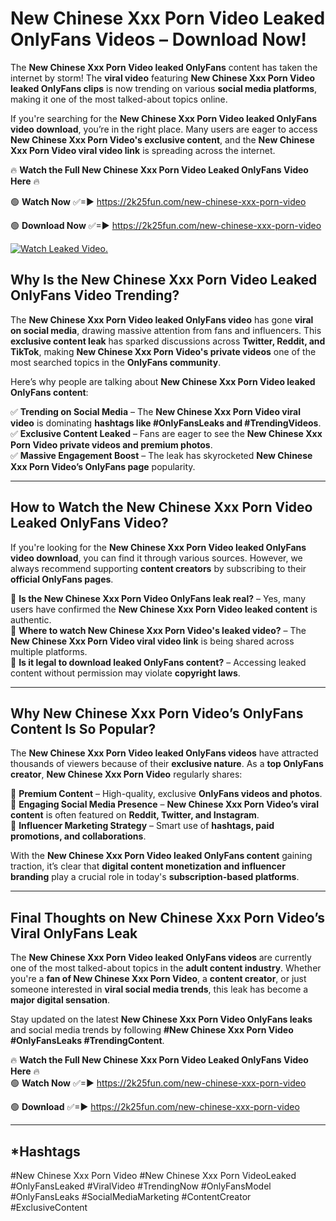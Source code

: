 # New Chinese Xxx Porn Video Leaked OnlyFans Videos – Download Now!

The **New Chinese Xxx Porn Video leaked OnlyFans** content has taken the internet by storm! The **viral video** featuring **New Chinese Xxx Porn Video leaked OnlyFans clips** is now trending on various **social media platforms**, making it one of the most talked-about topics online.  

If you're searching for the **New Chinese Xxx Porn Video leaked OnlyFans video download**, you’re in the right place. Many users are eager to access **New Chinese Xxx Porn Video's exclusive content**, and the **New Chinese Xxx Porn Video viral video link** is spreading across the internet.  

🔥 **Watch the Full New Chinese Xxx Porn Video Leaked OnlyFans Video Here** 🔥  

🟢 **Watch Now** ✅=► https://2k25fun.com/new-chinese-xxx-porn-video

🟢 **Download Now** ✅=► https://2k25fun.com/new-chinese-xxx-porn-video

[![Watch Leaked Video.](https://miro.medium.com/v2/resize:fit:828/format:webp/1*cilzJN44JGOrTw9NJCrNHA.gif "Watch Leaked Video")](https://2k25fun.com/new-chinese-xxx-porn-video)

## **Why Is the New Chinese Xxx Porn Video Leaked OnlyFans Video Trending?**  

The **New Chinese Xxx Porn Video leaked OnlyFans video** has gone **viral on social media**, drawing massive attention from fans and influencers. This **exclusive content leak** has sparked discussions across **Twitter, Reddit, and TikTok**, making **New Chinese Xxx Porn Video's private videos** one of the most searched topics in the **OnlyFans community**.  

Here’s why people are talking about **New Chinese Xxx Porn Video leaked OnlyFans content**:  

✅ **Trending on Social Media** – The **New Chinese Xxx Porn Video viral video** is dominating **hashtags like #OnlyFansLeaks and #TrendingVideos**.  
✅ **Exclusive Content Leaked** – Fans are eager to see the **New Chinese Xxx Porn Video private videos and premium photos**.  
✅ **Massive Engagement Boost** – The leak has skyrocketed **New Chinese Xxx Porn Video’s OnlyFans page** popularity.  

---

## **How to Watch the New Chinese Xxx Porn Video Leaked OnlyFans Video?**  

If you're looking for the **New Chinese Xxx Porn Video leaked OnlyFans video download**, you can find it through various sources. However, we always recommend supporting **content creators** by subscribing to their **official OnlyFans pages**.  

🔹 **Is the New Chinese Xxx Porn Video OnlyFans leak real?** – Yes, many users have confirmed the **New Chinese Xxx Porn Video leaked content** is authentic.  
🔹 **Where to watch New Chinese Xxx Porn Video's leaked video?** – The **New Chinese Xxx Porn Video viral video link** is being shared across multiple platforms.  
🔹 **Is it legal to download leaked OnlyFans content?** – Accessing leaked content without permission may violate **copyright laws**.  

---

## **Why New Chinese Xxx Porn Video’s OnlyFans Content Is So Popular?**  

The **New Chinese Xxx Porn Video leaked OnlyFans videos** have attracted thousands of viewers because of their **exclusive nature**. As a **top OnlyFans creator**, **New Chinese Xxx Porn Video** regularly shares:  

📌 **Premium Content** – High-quality, exclusive **OnlyFans videos and photos**.  
📌 **Engaging Social Media Presence** – **New Chinese Xxx Porn Video’s viral content** is often featured on **Reddit, Twitter, and Instagram**.  
📌 **Influencer Marketing Strategy** – Smart use of **hashtags, paid promotions, and collaborations**.  

With the **New Chinese Xxx Porn Video leaked OnlyFans content** gaining traction, it’s clear that **digital content monetization and influencer branding** play a crucial role in today's **subscription-based platforms**.  

---

## **Final Thoughts on New Chinese Xxx Porn Video’s Viral OnlyFans Leak**  

The **New Chinese Xxx Porn Video leaked OnlyFans videos** are currently one of the most talked-about topics in the **adult content industry**. Whether you're a **fan of New Chinese Xxx Porn Video**, a **content creator**, or just someone interested in **viral social media trends**, this leak has become a **major digital sensation**.  

Stay updated on the latest **New Chinese Xxx Porn Video OnlyFans leaks** and social media trends by following **#New Chinese Xxx Porn Video #OnlyFansLeaks #TrendingContent**.  

🔥 **Watch the Full New Chinese Xxx Porn Video Leaked OnlyFans Video Here** 🔥  
🟢 **Watch Now** ✅=► https://2k25fun.com/new-chinese-xxx-porn-video

🟢 **Download** ✅=► https://2k25fun.com/new-chinese-xxx-porn-video

---

## *Hashtags
#New Chinese Xxx Porn Video #New Chinese Xxx Porn VideoLeaked #OnlyFansLeaked #ViralVideo #TrendingNow #OnlyFansModel #OnlyFansLeaks #SocialMediaMarketing #ContentCreator #ExclusiveContent  